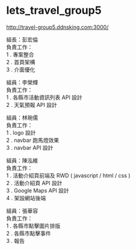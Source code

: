 # lets_travel_group5
http://travel-group5.ddnsking.com:3000/

組長：彭宏倫<br/>
負責工作：<br/>
1 . 專案整合<br/>
2 . 首頁架構<br/>
3 . 介面優化<br/>

組員：李榮輝<br/>
負責工作：<br/>
1 . 各縣市活動資訊列表 API 設計<br/>
2 . 天氣預報 API 設計<br/>

組員：林琬儒<br/>
負責工作：<br/>
1 . logo 設計<br/>
2 . navbar 跑馬燈效果<br/>
3 . navbar API 設計<br/>

組員：陳泓維<br/>
負責工作：<br/>
1 . 活動介紹頁前端及 RWD ( javascript / html / css )<br/>
2 . 活動介紹頁 API 設計<br/>
3 . Google Maps API 設計<br/>
4 . 架設網站後端<br/>

組員：張華容<br/>
負責工作：<br/>
1 . 各縣市點擊圖片排版<br/>
2 . 各縣市點擊事件<br/>
3 . 報告
